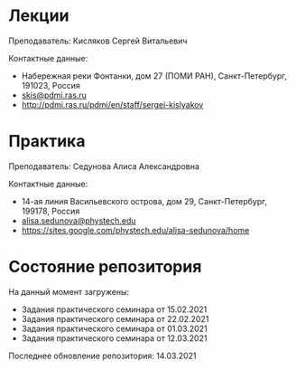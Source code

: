 # Лекции

Преподаватель: Кисляков Сергей Витальевич

Контактные данные:
+ Набережная реки Фонтанки, дом 27 (ПОМИ РАН), Санкт-Петербург, 191023, Россия
+ skis@pdmi.ras.ru
+ http://pdmi.ras.ru/pdmi/en/staff/sergei-kislyakov

# Практика

Преподаватель: Седунова Алиса Александровна

Контактные данные:
+ 14-ая линия Васильевского острова, дом 29, Санкт-Петербург, 199178, Россия
+ alisa.sedunova@phystech.edu
+ https://sites.google.com/phystech.edu/alisa-sedunova/home

# Состояние репозитория

На данный момент загружены:
+ Задания практического семинара от 15.02.2021
+ Задания практического семинара от 22.02.2021
+ Задания практического семинара от 01.03.2021
+ Задания практического семинара от 12.03.2021

Последнее обновление репозитория: 14.03.2021
